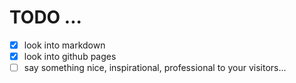 # TODO ...
- [x] look into markdown
- [x] look into github pages
- [ ] say something nice, inspirational, professional to your visitors...
